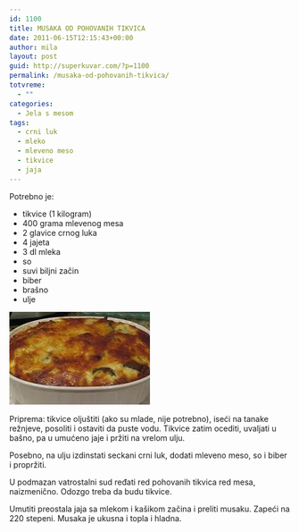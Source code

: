 ```yaml
---
id: 1100
title: MUSAKA OD POHOVANIH TIKVICA
date: 2011-06-15T12:15:43+00:00
author: mila
layout: post
guid: http://superkuvar.com/?p=1100
permalink: /musaka-od-pohovanih-tikvica/
totvreme:
  - ""
categories:
  - Jela s mesom
tags:
  - crni luk
  - mleko
  - mleveno meso
  - tikvice
  - jaja
---
```

Potrebno je:

  * tikvice (1 kilogram)
  * 400 grama mlevenog mesa
  * 2 glavice crnog luka
  * 4 jajeta
  * 3 dl mleka
  * so
  * suvi biljni začin
  * biber
  * brašno
  * ulje

<img class="alignnone size-full wp-image-1101" title="musakaatikvice" src="/wp-content/uploads/2011/06/musakaatikvice-e1308140056453.jpg" alt="" width="252" height="166" /> 

Priprema: tikvice oljuštiti (ako su mlade, nije potrebno), iseći na tanake režnjeve, posoliti i ostaviti da puste vodu. Tikvice zatim ocediti, uvaljati u bašno, pa u umućeno jaje i pržiti na vrelom ulju.

Posebno, na ulju izdinstati seckani crni luk, dodati mleveno meso, so i biber i propržiti.

U podmazan vatrostalni sud ređati red pohovanih tikvica red mesa, naizmenično. Odozgo treba da budu tikvice.

Umutiti preostala jaja sa mlekom i kašikom začina i preliti musaku. Zapeći na 220 stepeni. Musaka je ukusna i topla i hladna.